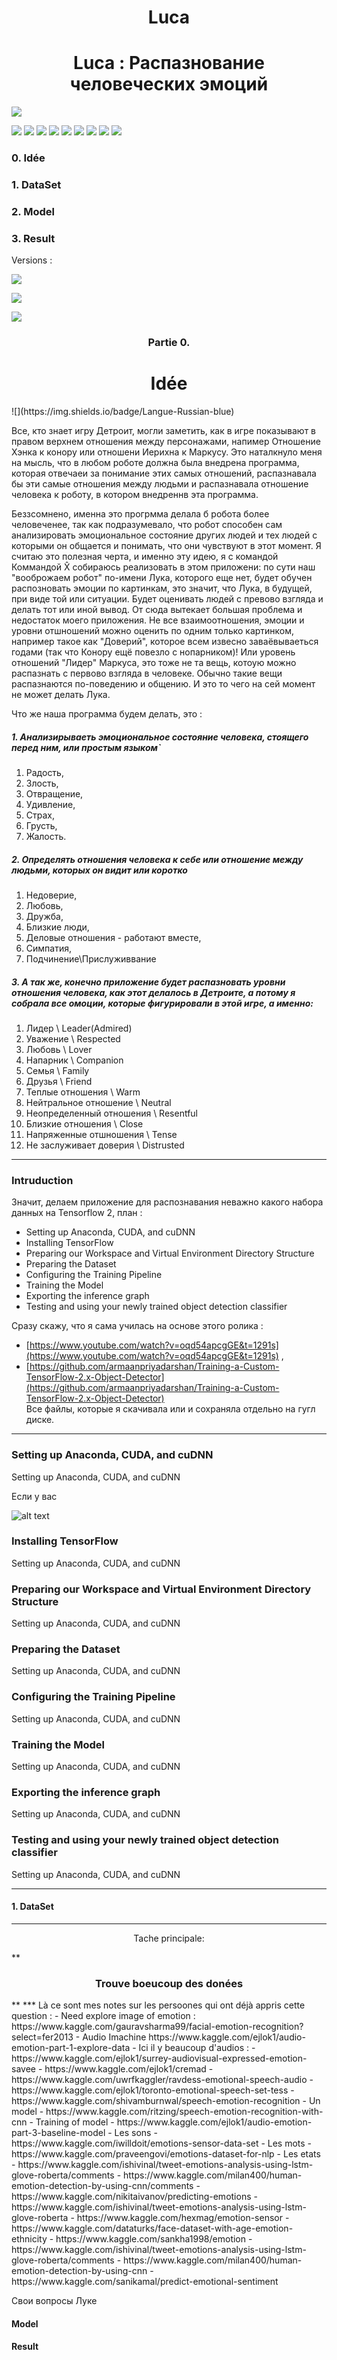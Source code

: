 <h1 align='center'>Luca</h1>
<h1 align='center'>Luca : Распазнование человеческих эмоций</h1>
 
![](https://img.shields.io/badge/project-r1__elements-blue)

![](https://img.shields.io/badge/Windows-10-green) ![](https://img.shields.io/badge/Anaconda-3-green) ![](https://img.shields.io/badge/CUDA-10.1.-orange) ![](https://img.shields.io/badge/cuDNN-7.6.5-orange) ![](https://img.shields.io/badge/Python-3.8-blue) ![](https://img.shields.io/badge/TensorFlow-2.3.0-yellow) ![](https://img.shields.io/badge/TensorFlow-2.2.0-yellow) ![](https://img.shields.io/badge/Api-Custom%20Object%20Detection-blueviolet) ![](https://img.shields.io/badge/Year%20of%20creation-2020-blueviolet)


<h3 >0. Idée  </h3>
<h3 >1. DataSet  </h3>
<h3 >2. Model</h3>
<h3 >3. Result</h3>

Versions :

![](https://img.shields.io/badge/Langue-Russian-blue)<br>

![](https://img.shields.io/badge/Langue-Fran%C3%A7ais-red)<br>

![](https://img.shields.io/badge/Langue-English-green)

<h3 align='center'>Partie 0.</h3>
<h1 align='center'>Idée</h1>
![](https://img.shields.io/badge/Langue-Russian-blue)

Все, кто знает игру Детроит, могли заметить, как в игре показывают в правом верхнем отношения между персонажами, напимер Отношение Хэнка к конору или отношени Иерихна к Маркусу. Это наталкнуло меня на мысль, что в любом роботе должна была внедрена программа, которая отвечаеи за понимание этих самых отношений, распазнавала бы эти самые отношения между людьми и распазнавала отношение человека к роботу, в котором внедреннв эта программа.<br>

Беззсомнено, именна это прогрмма делала б робота более человеченее, так как подразумевало, что робот способен сам анализировать эмоциональное состояние других людей и тех людей с которыми он общается и понимать, что они чувствуют в этот момент. Я считаю это полезная черта, и именно эту идею, я с командой Коммандой X̂ собираюсь реализовать в этом приложени: по сути наш "вооброжаем робот" по-имени Лука, которого еще нет, будет обучен распозновать эмоции по картинкам, это значит, что Лука, в будущей, при виде той или ситуации. Будет оценивать людей с превово взгляда и делать тот или иной вывод. От сюда вытекает большая проблема и недостаток моего приложения. Не все взаимоотношения, эмоции и уровни отшношений можно оценить по одним только картинком, например такое как "Доверий", которое всем извесно заваёвываеться годами (так что Конору ещё повезло с нопарником)! Или уровень отношений "Лидер" Маркуса, это тоже не та вещь, котоую можно распазнать с первово взгляда в человеке. Обычно такие вещи распазнаются по-поведению и общению. И это то чего на сей момент не может делать Лука.

Что же наша программа будем делать, это :

##### 1. Анализирываеть эмоциональное состояние человека, стоящего перед ним, или простым языком`

1. Радость,
2. Злость,
3. Отвращение,
4. Удивление,
5. Страх,
6. Грусть,
7. Жалость.

##### 2. Определять отношения человека к себе или отношение между людьми, которых он видит или коротко

1. Недоверие,
2. Любовь,
3. Дружба,
4. Близкие люди,
5. Деловые отношения - работают вместе,
6. Симпатия,
7. Подчинение\Прислуживвание

##### 3. А так же, конечно приложение будет распазновать уровни отношения человека, как этот делалось в Детроите, а потому я собрала все омоции, которые фигурировали в этой игре, а именно:

1. Лидер \ Leader(Admired)
2. Уважение \ Respected
3. Любовь \ Lover
4. Напарник \ Companion
5. Семья \ Family
6. Друзья \ Friend
7. Теплые отношения \ Warm
8. Нейтральное отношение \ Neutral
9. Неопределенный отношения \ Resentful
10. Близкие отношения \ Close
11. Напряженные отшношения \ Tense
12. Не заслуживает доверия \ Distrusted

***

### Intruduction

Значит, делаем приложение для распознавания неважно какого набора данных на Tensorflow 2, план :

* Setting up Anaconda, CUDA, and cuDNN
* Installing TensorFlow
* Preparing our Workspace and Virtual Environment Directory Structure
* Preparing the Dataset
* Configuring the Training Pipeline
* Training the Model
* Exporting the inference graph
* Testing and using your newly trained object detection classifier

Сразу скажу, что я сама училась на основе этого ролика :

* [https://www.youtube.com/watch?v=oqd54apcgGE&t=1291s](https://www.youtube.com/watch?v=oqd54apcgGE&t=1291s) ,
* [https://github.com/armaanpriyadarshan/Training-a-Custom-TensorFlow-2.x-Object-Detector](https://github.com/armaanpriyadarshan/Training-a-Custom-TensorFlow-2.x-Object-Detector)<br>
Все файлы, которые я скачивала или и сохраняла отдельно на гугл диске.

***

### Setting up Anaconda, CUDA, and cuDNN

Setting up Anaconda, CUDA, and cuDNN<br>

Если у вас<br>

![alt text](https://github.com/%5Busername%5D/%5Breponame%5D/blob/%5Bbranch%5D/image.jpg?raw=true)

### Installing TensorFlow

Setting up Anaconda, CUDA, and cuDNN

### Preparing our Workspace and Virtual Environment Directory Structure

Setting up Anaconda, CUDA, and cuDNN

### Preparing the Dataset

Setting up Anaconda, CUDA, and cuDNN

### Configuring the Training Pipeline

Setting up Anaconda, CUDA, and cuDNN

### Training the Model

Setting up Anaconda, CUDA, and cuDNN

### Exporting the inference graph

Setting up Anaconda, CUDA, and cuDNN

### Testing and using your newly trained object detection classifier

Setting up Anaconda, CUDA, and cuDNN

*** 
#### 1. DataSet 
***
<p align='center'>Tache principale:</p>
**<h3 align='center'>Trouve boeucoup des donées</h3>**
***
Là ce sont mes notes sur les persoones qui ont déjà appris cette question :
- Need explore image of emotion : https://www.kaggle.com/gauravsharma99/facial-emotion-recognition?select=fer2013
- Audio Imachine https://www.kaggle.com/ejlok1/audio-emotion-part-1-explore-data
- Ici il y beaucoup d'audios :
  - https://www.kaggle.com/ejlok1/surrey-audiovisual-expressed-emotion-savee 
  - https://www.kaggle.com/ejlok1/cremad
  - https://www.kaggle.com/uwrfkaggler/ravdess-emotional-speech-audio 
  - https://www.kaggle.com/ejlok1/toronto-emotional-speech-set-tess
- https://www.kaggle.com/shivamburnwal/speech-emotion-recognition
- Un model - https://www.kaggle.com/ritzing/speech-emotion-recognition-with-cnn
- Training of model - https://www.kaggle.com/ejlok1/audio-emotion-part-3-baseline-model
- Les sons - https://www.kaggle.com/iwilldoit/emotions-sensor-data-set
- Les mots - https://www.kaggle.com/praveengovi/emotions-dataset-for-nlp 
- Les etats - https://www.kaggle.com/ishivinal/tweet-emotions-analysis-using-lstm-glove-roberta/comments
- https://www.kaggle.com/milan400/human-emotion-detection-by-using-cnn/comments
- https://www.kaggle.com/nikitaivanov/predicting-emotions
- https://www.kaggle.com/ishivinal/tweet-emotions-analysis-using-lstm-glove-roberta
- https://www.kaggle.com/hexmag/emotion-sensor
- https://www.kaggle.com/dataturks/face-dataset-with-age-emotion-ethnicity
- https://www.kaggle.com/sankha1998/emotion
- https://www.kaggle.com/ishivinal/tweet-emotions-analysis-using-lstm-glove-roberta/comments
- https://www.kaggle.com/milan400/human-emotion-detection-by-using-cnn
- https://www.kaggle.com/sanikamal/predict-emotional-sentiment

Свои вопросы Луке
#### Model
#### Result


